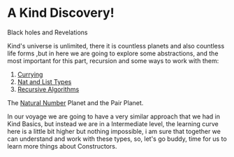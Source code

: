 # A Kind Discovery!

Black holes and Revelations

Kind's universe is unlimited, there it is countless planets and also countless life forms ,but in here we are going to explore some abstractions, and the most important for this part, recursion and some ways to work with them:

1. [Currying](./Currying.md)
2. [Nat and List Types](./Numbers.md)
3. [Recursive Algorithms](./Recursive.md)

The [Natural Number](https://en.wikipedia.org/wiki/Natural_number) Planet and the Pair Planet.

In our voyage we are going to have a very similar approach that we had in Kind Basics, but instead we are in a Intermediate level, the learning curve here is a little bit higher but nothing impossible, i am sure that together we can understand and work with these types, so, let's go buddy, time for us to learn more things about Constructors.
